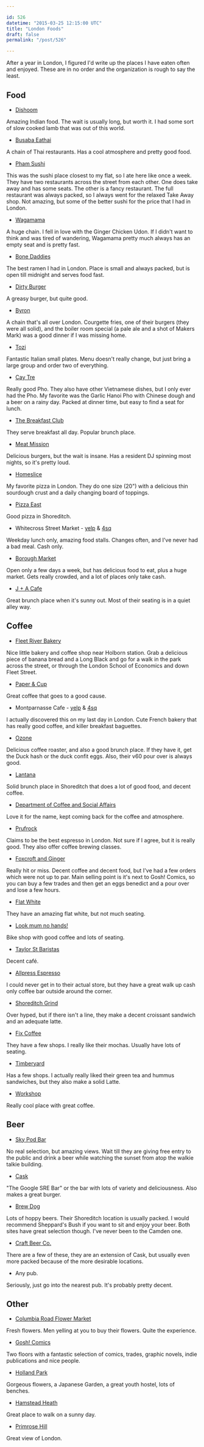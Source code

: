```yaml
---

id: 526
datetime: "2015-03-25 12:15:00 UTC"
title: "London Foods"
draft: false
permalink: "/post/526"

---
```


After a year in London, I figured I'd write up the places I have eaten often and enjoyed. These are in no order and the organization is rough to say the least.

## Food

 * [Dishoom](http://www.dishoom.com/)

Amazing Indian food. The wait is usually long, but worth it. I had some sort of slow cooked lamb that was out of this world.

 * [Busaba Eathai](http://www.busaba.com/)

A chain of Thai restaurants. Has a cool atmosphere and pretty good food.

 * [Pham Sushi](http://www.phamsushi.co.uk/)

This was the sushi place closest to my flat, so I ate here like once a week. They have two restaurants across the street from each other. One does take away and has some seats. The other is a fancy restaurant. The full restaurant was always packed, so I always went for the relaxed Take Away shop. Not amazing, but some of the better sushi for the price that I had in London.

 * [Wagamama](http://www.wagamama.com/)

A huge chain. I fell in love with the Ginger Chicken Udon. If I didn't want to think and was tired of wandering, Wagamama pretty much always has an empty seat and is pretty fast.

 * [Bone Daddies](http://www.bonedaddies.com/peter-st-soho/)

The best ramen I had in London. Place is small and always packed, but is open till midnight and serves food fast.

 * [Dirty Burger](http://www.eatdirtyburger.com/)

A greasy burger, but quite good.

 * [Byron](https://www.byronhamburgers.com/)

A chain that's all over London. Courgette fries, one of their burgers (they were all solid), and the boiler room special (a pale ale and a shot of Makers Mark) was a good dinner if I was missing home.

 * [Tozi](http://www.tozirestaurant.co.uk/)

Fantastic Italian small plates. Menu doesn't really change, but just bring a large group and order two of everything.

 * [Cay Tre](http://caytre.co.uk/)

Really good Pho. They also have other Vietnamese dishes, but I only ever had the Pho. My favorite was the Garlic Hanoi Pho with Chinese dough and a beer on a rainy day. Packed at dinner time, but easy to find a seat for lunch.

 * [The Breakfast Club](http://www.thebreakfastclubcafes.com/locations/hoxton/)

They serve breakfast all day. Popular brunch place.

 * [Meat Mission](http://www.meatmission.com/)

Delicious burgers, but the wait is insane. Has a resident DJ spinning most nights, so it's pretty loud.

 * [Homeslice](http://www.homeslicepizza.co.uk/home)

My favorite pizza in London. They do one size (20") with a delicious thin sourdough crust and a daily changing board of toppings.

 * [Pizza East](http://www.pizzaeast.com/shoreditch)

Good pizza in Shoreditch.

 * Whitecross Street Market - [yelp](http://www.yelp.com/biz/whitecross-market-london) &amp; [4sq](https://foursquare.com/v/whitecross-street-market/4ac518eef964a52021ad20e3)

Weekday lunch only, amazing food stalls. Changes often, and I've never had a bad meal. Cash only.

 * [Borough Market](http://boroughmarket.org.uk/)

Open only a few days a week, but has delicious food to eat, plus a huge market. Gets really crowded, and a lot of places only take cash.

 * [J + A Cafe](http://jandacafe.com/)

Great brunch place when it's sunny out. Most of their seating is in a quiet alley way.

## Coffee


 * [Fleet River Bakery](http://fleetriverbakery.com/)

Nice little bakery and coffee shop near Holborn station. Grab a delicious piece of banana bread and a Long Black and go for a walk in the park across the street, or through the London School of Economics and down Fleet Street.

 * [Paper &amp; Cup](http://www.paperandcup.co.uk/)

Great coffee that goes to a good cause.

 * Montparnasse Cafe - [yelp](http://www.yelp.com/biz/montparnasse-cafe-london-2) &amp; [4sq](https://foursquare.com/v/montparnasse-cafe/4baf60fff964a52080fb3be3)

I actually discovered this on my last day in London. Cute French bakery that has really good coffee, and killer breakfast baguettes.

 * [Ozone](http://www.ozonecoffee.co.uk/)

Delicious coffee roaster, and also a good brunch place. If they have it, get the Duck hash or the duck confit eggs. Also, their v60 pour over is always good.

 * [Lantana](http://www.lantanacafe.co.uk/index.html)

Solid brunch place in Shoreditch that does a lot of good food, and decent coffee.

 * [Department of Coffee and Social Affairs](http://departmentofcoffee.com/)

Love it for the name, kept coming back for the coffee and atmosphere.

 * [Prufrock](http://www.prufrockcoffee.com/)

Claims to be the best espresso in London. Not sure if I agree, but it is really good. They also offer coffee brewing classes.

 * [Foxcroft and Ginger](http://foxcroftandginger.co.uk/)

Really hit or miss. Decent coffee and decent food, but I've had a few orders which were not up to par. Main selling point is it's next to Gosh! Comics, so you can buy a few trades and then get an eggs benedict and a pour over and lose a few hours.

 * [Flat White](http://www.flatwhitesoho.co.uk/)

They have an amazing flat white, but not much seating.

 * [Look mum no hands!](http://www.lookmumnohands.com/)

Bike shop with good coffee and lots of seating.

 * [Taylor St Baristas](http://www.taylor-st.com/)

Decent café.

 * [Allpress Espresso](http://uk.allpressespresso.com/)

I could never get in to their actual store, but they have a great walk up cash only coffee bar outside around the corner.

 * [Shoreditch Grind](http://www.shoreditchgrind.com/)

Over hyped, but if there isn't a line, they make a decent croissant sandwich and an adequate latte.

 * [Fix Coffee](http://www.fix-coffee.co.uk/#about)

They have a few shops. I really like their mochas. Usually have lots of seating.

 * [Timberyard](http://timberyardlondon.com/)

Has a few shops. I actually really liked their green tea and hummus sandwiches, but they also make a solid Latte.

 * [Workshop](http://www.workshopcoffee.com/)

Really cool place with great coffee.

## Beer

 * [Sky Pod Bar](http://skygarden.london/sky-pod-bar)

No real selection, but amazing views. Wait till they are giving free entry to the public and drink a beer while watching the sunset from atop the walkie talkie building.

 * [Cask](http://www.caskpubandkitchen.com/)

"The Google SRE Bar" or the bar with lots of variety and deliciousness. Also makes a great burger.

 * [Brew Dog](https://www.brewdog.com/bars)

Lots of hoppy beers. Their Shoreditch location is usually packed. I would recommend Sheppard's Bush if you want to sit and enjoy your beer. Both sites have great selection though. I've never been to the Camden one.

 * [Craft Beer Co.](http://thecraftbeerco.com/)

There are a few of these, they are an extension of Cask, but usually even more packed because of the more desirable locations.

 * Any pub.

Seriously, just go into the nearest pub. It's probably pretty decent.

## Other

 * [Columbia Road Flower Market](http://www.columbiaroad.info/)

Fresh flowers. Men yelling at you to buy their flowers. Quite the experience.

 * [Gosh! Comics](http://www.goshlondon.com/)

Two floors with a fantastic selection of comics, trades, graphic novels, indie publications and nice people.

 * [Holland Park](http://www.rbkc.gov.uk/leisureandlibraries/parksandgardens/yourlocalpark/hollandpark.aspx)

Gorgeous flowers, a Japanese Garden, a great youth hostel, lots of benches.

 * [Hamstead Heath](http://www.cityoflondon.gov.uk/things-to-do/green-spaces/hampstead-heath/Pages/default.aspx)

Great place to walk on a sunny day.

 * [Primrose Hill](https://www.royalparks.org.uk/parks/the-regents-park/things-to-see-and-do/primrose-hill)

Great view of London.


